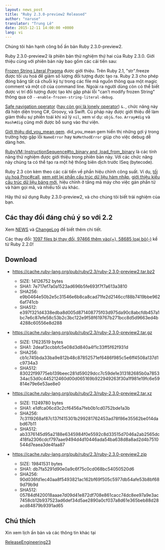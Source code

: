 ```yaml
---
layout: news_post
title: "Ruby 2.3.0-preview2 Released"
author: "naruse"
translator: "Trung Lê"
date: 2015-12-11 14:00:00 +0000
lang: vi
---
```


Chúng tôi hân hạnh công bố ấn bản Ruby 2.3.0-preview2.

Ruby 2.3.0-preview2 là phiên bản thử nghiệm thứ hai của Ruby 2.3.0.
Giới thiệu cùng với phiên bản này bao gồm các cải tiến sau:

[Frozen String Literal
Pragma](https://bugs.ruby-lang.org/issues/11473) được giới thiệu. Trên
Ruby 2.1, "str".freeze được tối ưu hoá để giảm số lượng đối tượng được
tạo ra. Ruby 2.3 cho phép đóng băng tất cả chuỗi ký tự trong các
file mã nguồn thông qua một magic comment và một cờ của command line.
Ngoài ra người dùng còn có thể biết được vị trí đổi tượng được tạo
khi gặp phải lỗi "can't modify frozen String" thông qua cờ `--enable-frozen-string-literal-debug`.

[Safe navigation operator](https://bugs.ruby-lang.org/issues/11537)
([hay còn gọi là lonely operator](https://instagram.com/p/-M9l6mRPLR/)) `&.`,
chức năng này đã hiện diện trong C#, Groovy, và Swift. Cú pháp này
được giới thiệu để làm giảm thiểu sự phiền toái khi xử lý `nil`, xem ví dụ:
`obj&.foo`. `Array#dig` và `Hash#dig` cũng mới được bổ sung vào thư viện.

[Giới thiệu did_you_mean gem](https://bugs.ruby-lang.org/issues/11252).
did_you_mean gem hiển thị những gợi ý trong trường hợp gặp lỗi `NameError`
hay `NoMethodError` giúp cho việc debug dễ dàng hơn.

[RubyVM::InstructionSequence#to_binary and .load_from_binary](https://bugs.ruby-lang.org/issues/11788)
là các tính năng thử nghiệm được giới thiệu trong phiên bản này. Với các chức năng này
chúng ta có thể tạo ra một hệ thống biên dịch trước ISeq (bytecode).

Ruby 2.3 còn kèm theo các cải tiến về phần hiệu chỉnh công suất.
Ví dụ, [tối ưu hoá Proc#call](https://bugs.ruby-lang.org/issues/11569),
[xem xét lại phần cấu trúc dữ liệu hàm nhập](https://bugs.ruby-lang.org/issues/11278),
[giới thiệu kiểu cấu trúc dữ liệu bảng mới](https://bugs.ruby-lang.org/issues/11420),
hiệu chỉnh ở tầng mã máy cho việc gán phần tử và hàm gọi mã, 
và nhiều tối ưu khác.

Hãy thử sử dụng Ruby 2.3.0-preview2, và cho chúng tôi biết trải nghiệm của bạn.

## Các thay đổi đáng chú ý so với 2.2

Xem [NEWS](https://github.com/ruby/ruby/blob/v2_3_0_preview2/NEWS)
và [ChangeLog](https://github.com/ruby/ruby/blob/v2_3_0_preview2/ChangeLog)
để biết thêm chi tiết.

Các thay đổi: [1097 files bị thay đổi, 97466 thêm vào(+), 58685 loại bỏ(-)](https://github.com/ruby/ruby/compare/v2_2_0...v2_3_0_preview2) kể từ Ruby 2.2.0!

## Download

* <https://cache.ruby-lang.org/pub/ruby/2.3/ruby-2.3.0-preview2.tar.bz2>

  * SIZE:   14126752 bytes
  * SHA1:   7e717ef7a0a1523ad696b5fe693f7f7a613a3810
  * SHA256: e9b0464e50b2e5c31546e6b8ca8cad71fe2d2146ccf88b7419bbe9626af741cb
  * SHA512: e397f321d4338edba8d005d871408775f03d975da90c8abcfdb457a1bc7e6c87efe58c53b2c3bc122e9f58f619767b271bcc8d5d9663ed4b4288c60556e8d288

* <https://cache.ruby-lang.org/pub/ruby/2.3/ruby-2.3.0-preview2.tar.gz>

  * SIZE:   17623519 bytes
  * SHA1:   2deaf3ccbbfc5e08d3d840a4f1c33ff5f62f931d
  * SHA256: cb1c745bda33ba9e812b48c87852571ef6486f985c5e6ff4508a137d1c9734a3
  * SHA512: 83022f99775eb139beec281d59029dcc7c59de1e313182685b0a785334ac53d0c445212460d00d065169b922949263f30a1f981e19fc6e59814e79e6e53ae8e0

* <https://cache.ruby-lang.org/pub/ruby/2.3/ruby-2.3.0-preview2.tar.xz>

  * SIZE:   11249780 bytes
  * SHA1:   e1dfca06cd3c2cf6456a7feb0b1cd0752bde1a3b
  * SHA256: 7c3119268af87c137f415301b299281762453ad78f86e35562be014dabd67b11
  * SHA512: ab3376145d95a2188e6345984f0e5592c8d33515d7046a2ab2565dc418fa2306cdcf797aae9494d4d10446ada54ba638d8a8ad2d4b7510544d7eaea3de4faa87

* <https://cache.ruby-lang.org/pub/ruby/2.3/ruby-2.3.0-preview2.zip>

  * SIZE:   19841531 bytes
  * SHA1:   db7fa5291d90e0a9c6f75c0cd068bc54050520d6
  * SHA256: 90d036fd1ec40aa8f5493821ac162bf69f505c5977db54afe53b8bf689d79b9d
  * SHA512: 05784df420018aaae7d09d41e872df708e861cacc74dc8ee97a9e3ac7458cb12b937523ad6def34d5ae2890a0cf037a8d61e365beb88d28acd84879b9391ad65

## Chú thích

Xin xem lịch ấn bản và các thông tin khác tại

[ReleaseEngineering23](https://bugs.ruby-lang.org/projects/ruby-trunk/wiki/ReleaseEngineering23)
